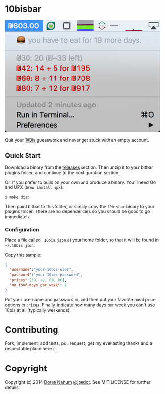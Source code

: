 # 10bisbar

![](shot.png)

Quit your [10Bis](10bis.co.il) guesswork and never get stuck with an empty account.


## Quick Start

Download a binary from the [releases]() section. Then unzip it to your bitbar
plugins folder, and continue to the configuration section.


Or, if you prefer to build on your own and produce a binary. You'll need Go and
UPX (`brew install upx`).

`$ make dist`

Then point bitbar to this folder, or simply copy the `10bisbar` binary to your plugins folder.
There are no dependencies so you should be good to go immediately.

### Configuration

Place a file called `.10bis.json` at your home folder, so that it will be found in `~/.10bis.json`.

Copy this sample:

```json
{
  "username":"your-10bis-user",
  "password":"your-10bis-password",
  "prices":[30, 42, 69, 80],
  "no_food_days_per_week": 2
}
```

Put your username and password in, and then put your favorite meal price options in `prices`. Finally,
indicate how many days per week you don't use 10bis at all (typically weekends).


# Contributing
Fork, implement, add tests, pull request, get my everlasting thanks and a respectable place here :).


# Copyright

Copyright (c) 2014 [Dotan Nahum](http://gplus.to/dotan) [@jondot](http://twitter.com/jondot). See MIT-LICENSE for further details.



